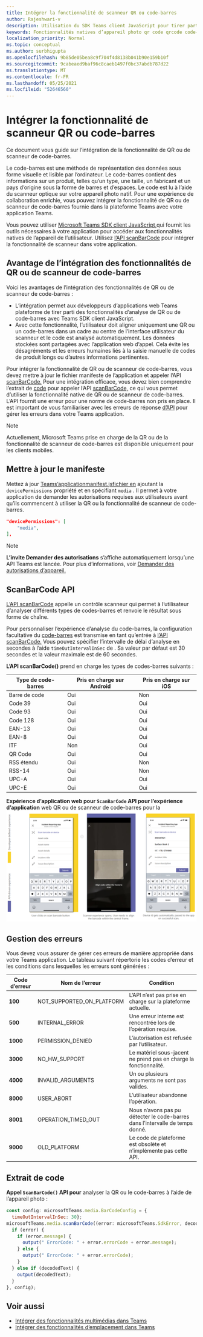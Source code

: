 ```yaml
---
title: Intégrer la fonctionnalité de scanneur QR ou code-barres
author: Rajeshwari-v
description: Utilisation du SDK Teams client JavaScript pour tirer parti de la QR ou de la fonctionnalité de scanneur de code-barres
keywords: Fonctionnalités natives d’appareil photo qr code qrcode code-barres scanneur de scanneur de codes-barres
localization_priority: Normal
ms.topic: conceptual
ms.author: surbhigupta
ms.openlocfilehash: 9b85de05bea8c9f704f4d8138b041b90e159b10f
ms.sourcegitcommit: 9cabeaed9baf96c8caeb1497f0bc37abdb787d22
ms.translationtype: MT
ms.contentlocale: fr-FR
ms.lasthandoff: 05/25/2021
ms.locfileid: "52646560"
---
```

# <a name="integrate-qr-or-barcode-scanner-capability"></a>Intégrer la fonctionnalité de scanneur QR ou code-barres 

Ce document vous guide sur l’intégration de la fonctionnalité de QR ou de scanneur de code-barres. 

Le code-barres est une méthode de représentation des données sous forme visuelle et lisible par l’ordinateur. Le code-barres contient des informations sur un produit, telles qu’un type, une taille, un fabricant et un pays d’origine sous la forme de barres et d’espaces. Le code est lu à l’aide du scanneur optique sur votre appareil photo natif. Pour une expérience de collaboration enrichie, vous pouvez intégrer la fonctionnalité de QR ou de scanneur de code-barres fournie dans la plateforme Teams avec votre application Teams.   

Vous pouvez utiliser [Microsoft Teams SDK client JavaScript,](/javascript/api/overview/msteams-client?view=msteams-client-js-latest&preserve-view=true)qui fournit les outils nécessaires à votre application pour accéder aux fonctionnalités natives de l’appareil de l’utilisateur. [](native-device-permissions.md) Utilisez [l’API scanBarCode](/javascript/api/@microsoft/teams-js/microsoftteams.media?view=msteams-client-js-latest&preserve-view=true#scanBarCode__error__SdkError__decodedText__string_____void__BarCodeConfig_) pour intégrer la fonctionnalité de scanneur dans votre application. 

## <a name="advantage-of-integrating-qr-or-barcode-scanner-capability"></a>Avantage de l’intégration des fonctionnalités de QR ou de scanneur de code-barres

Voici les avantages de l’intégration des fonctionnalités de QR ou de scanneur de code-barres : 

* L’intégration permet aux développeurs d’applications web Teams plateforme de tirer parti des fonctionnalités d’analyse de QR ou de code-barres avec Teams SDK client JavaScript.
* Avec cette fonctionnalité, l’utilisateur doit aligner uniquement une QR ou un code-barres dans un cadre au centre de l’interface utilisateur du scanneur et le code est analysé automatiquement. Les données stockées sont partagées avec l’application web d’appel. Cela évite les désagréments et les erreurs humaines liés à la saisie manuelle de codes de produit longs ou d’autres informations pertinentes.

Pour intégrer la fonctionnalité de QR ou de scanneur de code-barres, vous devez mettre à jour le fichier manifeste de l’application et appeler l’API [scanBarCode.](/javascript/api/@microsoft/teams-js/microsoftteams.media?view=msteams-client-js-latest&preserve-view=true#scanBarCode__error__SdkError__decodedText__string_____void__BarCodeConfig_) Pour une intégration efficace, vous devez bien comprendre l’extrait de [code](#code-snippet) pour appeler l’API [scanBarCode,](/javascript/api/@microsoft/teams-js/microsoftteams.media?view=msteams-client-js-latest&preserve-view=true#scanBarCode__error__SdkError__decodedText__string_____void__BarCodeConfig_) ce qui vous permet d’utiliser la fonctionnalité native de QR ou de scanneur de code-barres. L’API fournit une erreur pour une norme de code-barres non pris en place.
Il est important de vous familiariser avec les erreurs de réponse [d’API](#error-handling) pour gérer les erreurs dans votre Teams application.

> [!NOTE] 
> Actuellement, Microsoft Teams prise en charge de la QR ou de la fonctionnalité de scanneur de code-barres est disponible uniquement pour les clients mobiles.

## <a name="update-manifest"></a>Mettre à jour le manifeste

Mettez à jour [Teams’applicationmanifest.jsfichier en](../../resources/schema/manifest-schema.md#devicepermissions) ajoutant la `devicePermissions` propriété et en spécifiant `media` . Il permet à votre application de demander les autorisations requises aux utilisateurs avant qu’ils commencent à utiliser la QR ou la fonctionnalité de scanneur de code-barres.

``` json
"devicePermissions": [
    "media",
],
```

> [!NOTE]
> **L’invite Demander des autorisations** s’affiche automatiquement lorsqu’une API Teams est lancée. Pour plus d’informations, voir [Demander des autorisations d’appareil.](native-device-permissions.md)

## <a name="scanbarcode-api"></a>ScanBarCode API

[L’API scanBarCode](/javascript/api/@microsoft/teams-js/microsoftteams.media?view=msteams-client-js-latest&preserve-view=true#scanBarCode__error__SdkError__decodedText__string_____void__BarCodeConfig_) appelle un contrôle scanneur qui permet à l’utilisateur d’analyser différents types de codes-barres et renvoie le résultat sous forme de chaîne.

Pour personnaliser l’expérience d’analyse du code-barres, la configuration facultative du [code-barres](/javascript/api/@microsoft/teams-js/microsoftteams.media.barcodeconfig?view=msteams-client-js-latest&preserve-view=true) est transmise en tant qu’entrée à [l’API scanBarCode.](/javascript/api/@microsoft/teams-js/microsoftteams.media?view=msteams-client-js-latest&preserve-view=true#scanBarCode__error__SdkError__decodedText__string_____void__BarCodeConfig_) Vous pouvez spécifier l’intervalle de délai d’analyse en secondes à l’aide `timeOutIntervalInSec` de . Sa valeur par défaut est 30 secondes et la valeur maximale est de 60 secondes.

**L’API scanBarCode()** prend en charge les types de codes-barres suivants :

| Type de code-barres | Pris en charge sur Android | Pris en charge sur iOS |
| ---------- | ---------- | ------------ |
| Barre de code | Oui | Non |
| Code 39 | Oui | Oui | 
| Code 93 | Oui | Oui |
| Code 128 | Oui | Oui |
| EAN-13 | Oui | Oui |
| EAN-8 | Oui | Oui |
| ITF | Non | Oui |
| QR Code | Oui | Oui |
| RSS étendu | Oui | Non |
| RSS-14 | Oui | Non |
| UPC-A | Oui | Oui |
| UPC-E | Oui | Oui |

**Expérience d’application web pour `ScanBarCode` API pour l’expérience d’application** web QR ou de scanneur de code-barres pour la 
 ![ fonctionnalité de scanneur de codes-barres ou qr](../../assets/images/tabs/qr-barcode-scanner-capability.png)

## <a name="error-handling"></a>Gestion des erreurs

Vous devez vous assurer de gérer ces erreurs de manière appropriée dans votre Teams application. Le tableau suivant répertorie les codes d’erreur et les conditions dans lesquelles les erreurs sont générées : 

|Code d’erreur |  Nom de l’erreur     | Condition|
| --------- | --------------- | -------- |
| **100** | NOT_SUPPORTED_ON_PLATFORM | L’API n’est pas prise en charge sur la plateforme actuelle.|
| **500** | INTERNAL_ERROR | Une erreur interne est rencontrée lors de l’opération requise.|
| **1000** | PERMISSION_DENIED |L’autorisation est refusée par l’utilisateur.|
| **3000** | NO_HW_SUPPORT | Le matériel sous-jacent ne prend pas en charge la fonctionnalité.|
| **4000** | INVALID_ARGUMENTS | Un ou plusieurs arguments ne sont pas valides.|
| **8000** | USER_ABORT |L’utilisateur abandonne l’opération.|
| **8001** | OPERATION_TIMED_OUT | Nous n’avons pas pu détecter le code-barres dans l’intervalle de temps donné.|
| **9000** | OLD_PLATFORM | Le code de plateforme est obsolète et n’implémente pas cette API.|

## <a name="code-snippet"></a>Extrait de code

**Appel `ScanBarCode()` API pour** analyser la QR ou le code-barres à l’aide de l’appareil photo :

```javascript
const config: microsoftTeams.media.BarCodeConfig = {
  timeOutIntervalInSec: 30};
microsoftTeams.media.scanBarCode((error: microsoftTeams.SdkError, decodedText: string) => {
  if (error) {
    if (error.message) {
      output(" ErrorCode: " + error.errorCode + error.message);
    } else {
      output(" ErrorCode: " + error.errorCode);
    }
  } else if (decodedText) {
    output(decodedText);
  }
}, config);
```

## <a name="see-also"></a>Voir aussi

* [Intégrer des fonctionnalités multimédias dans Teams](mobile-camera-image-permissions.md)
* [Intégrer des fonctionnalités d’emplacement dans Teams](location-capability.md)
